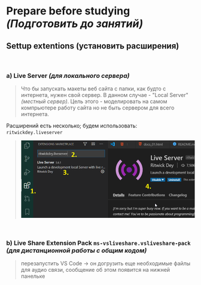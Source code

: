 # Prepare before studying <br /> *(Подготовить до занятий)*

## Settup extentions (установить расширения)

&nbsp;

### a) Live Server *(для локального сервера)*

>Что бы запускать макеты веб сайта с папки, как будто с интернета, нужен свой сервер. В данном случае - "Local Server" *(местный сервер)*. Цель этого - моделировать на самом компрьютере работу сайта но
не быть сервером для всего интернета.

Расширений есть несколько; будем использовать: `ritwickdey.liveserver`

>![5555](images/ritwickdey.liveserver.png)

&nbsp;

### b) Live Share Extension Pack `ms-vsliveshare.vsliveshare-pack` <br /> *(для дистанционной работы с общим кодом)*

> перезапустить VS Code → он догрузить еще необходимые файлы для аудио связи, сообщение об этом появится на нижней панельке
